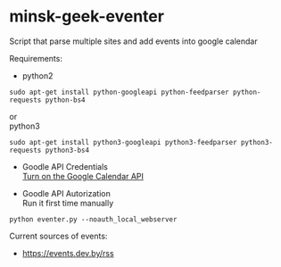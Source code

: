 # minsk-geek-eventer
Script that parse multiple sites and add events into google calendar

Requirements:

* python2
```
sudo apt-get install python-googleapi python-feedparser python-requests python-bs4
```
or  
python3
```
sudo apt-get install python3-googleapi python3-feedparser python3-requests python3-bs4
```

* Goodle API Credentials  
[Turn on the Google Calendar API](https://developers.google.com/google-apps/calendar/quickstart/python)

* Goodle API Autorization  
Run it first time manually
```
python eventer.py --noauth_local_webserver
```

Current sources of events:
- https://events.dev.by/rss